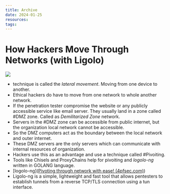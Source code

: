 ```yaml
---
title: Archive
date: 2024-01-25
resources: 
tags:
---
```


# How Hackers Move Through Networks (with Ligolo)
 [![](https://www.youtube.com/watch?v=qou7shRlX_s)](https://www.youtube.com/ "YouTube Home")
- technique is called the *lateral movement*. Moving from one device to another.
- Ethical hackers do have to move from one network to whole another network.
- If the penetration tester compromise the website or any publicly accessible service like email server. They usually land in a zone called #DMZ zone. Called as *Demilitarized Zone* network.
- Servers in the #DMZ zone can be accessible from public internet, but the organization local network cannot be accessible.
- So the DMZ computers act as the boundary between the local network and outer internet.
- These DMZ servers are the only servers which can communicate with internal resources of organization.
- Hackers use this as an advantage and use a technique called #Pivoiting.
- Tools like Chisels and ProxyChains help for pivoiting and *logolo-ng* written in GOLANG language.
- [logolo-ng]([Pivoting through network with ease! (4pfsec.com)](https://4pfsec.com/ligolo))
- Ligolo-ng is a simple, lightweight and fast tool that allows pentesters to establish tunnels from a reverse TCP/TLS connection using a tun interface.
